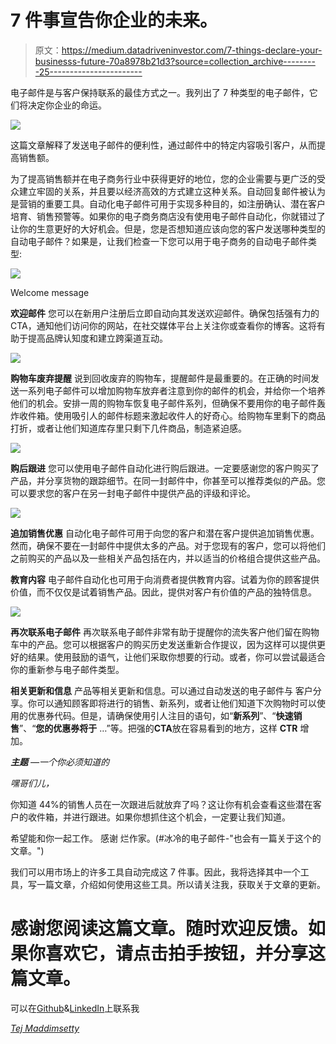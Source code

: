 # 7 件事宣告你企业的未来。

> 原文：<https://medium.datadriveninvestor.com/7-things-declare-your-businesss-future-70a8978b21d3?source=collection_archive---------25----------------------->

电子邮件是与客户保持联系的最佳方式之一。我列出了 7 种类型的电子邮件，它们将决定你企业的命运。

![](img/4636b0249b9189e6305d3bc3c4b22d68.png)

这篇文章解释了发送电子邮件的便利性，通过邮件中的特定内容吸引客户，从而提高销售额。

为了提高销售额并在电子商务行业中获得更好的地位，您的企业需要与更广泛的受众建立牢固的关系，并且要以经济高效的方式建立这种关系。自动回复邮件被认为是营销的重要工具。自动化电子邮件可用于实现多种目的，如注册确认、潜在客户培育、销售预警等。如果你的电子商务商店没有使用电子邮件自动化，你就错过了让你的生意更好的大好机会。但是，您是否想知道应该向您的客户发送哪种类型的自动电子邮件？如果是，让我们检查一下您可以用于电子商务的自动电子邮件类型:

![](img/21f934f5a8cfeb32e5cf0f6fcf9bd182.png)

Welcome message

**欢迎邮件**
您可以在新用户注册后立即自动向其发送欢迎邮件。确保包括强有力的 CTA，通知他们访问你的网站，在社交媒体平台上关注你或查看你的博客。这将有助于提高品牌认知度和建立跨渠道互动。

![](img/2a605bd452054373bf0896b7e050495a.png)

**购物车废弃提醒**
说到回收废弃的购物车，提醒邮件是最重要的。在正确的时间发送一系列电子邮件可以增加购物车放弃者注意到你的邮件的机会，并给你一个培养他们的机会。安排一周的购物车恢复电子邮件系列，但确保不要用你的电子邮件轰炸收件箱。使用吸引人的邮件标题来激起收件人的好奇心。给购物车里剩下的商品打折，或者让他们知道库存里只剩下几件商品，制造紧迫感。

![](img/f430c17e1ef0ec015d2afb0bee4185b4.png)

**购后跟进**
您可以使用电子邮件自动化进行购后跟进。一定要感谢您的客户购买了产品，并分享货物的跟踪细节。在同一封邮件中，你甚至可以推荐类似的产品。您可以要求您的客户在另一封电子邮件中提供产品的评级和评论。

![](img/93a7663dc9aecc6587e9a576b4d939ca.png)

**追加销售优惠**
自动化电子邮件可用于向您的客户和潜在客户提供追加销售优惠。然而，确保不要在一封邮件中提供太多的产品。对于您现有的客户，您可以将他们之前购买的产品以及一些相关产品包括在内，并以适当的价格组合提供这些产品。

**教育内容**
电子邮件自动化也可用于向消费者提供教育内容。试着为你的顾客提供价值，而不仅仅是试着销售产品。因此，提供对客户有价值的产品的独特信息。

![](img/1bad811e9780637e4598204fe9027029.png)

**再次联系电子邮件**
再次联系电子邮件非常有助于提醒你的流失客户他们留在购物车中的产品。您可以根据客户的购买历史发送重新合作提议，因为这样可以提供更好的结果。使用鼓励的语气，让他们采取你想要的行动。或者，你可以尝试最适合你的重新参与电子邮件类型。

**相关更新和信息**
产品等相关更新和信息。可以通过自动发送的电子邮件与
客户分享。你可以通知顾客即将进行的销售、新系列，或者让他们知道下次购物时可以使用的优惠券代码。但是，请确保使用引人注目的语句，如“**新系列**”、“**快速销售**”、“**您的优惠券将于** …”等。把强的**CTA**放在容易看到的地方，这样 **CTR** 增加。

***主题*** *—一个你必须知道的*

*嘿哥们儿，*

你知道 44%的销售人员在一次跟进后就放弃了吗？这让你有机会查看这些潜在客户的收件箱，并进行跟进。如果你想抓住这个机会，一定要让我们知道。

希望能和你一起工作。
感谢
烂作家。(#冰冷的电子邮件-"也会有一篇关于这个的文章。")

我们可以用市场上的许多工具自动完成这 7 件事。因此，我将选择其中一个工具，写一篇文章，介绍如何使用这些工具。所以请关注我，获取关于文章的更新。

# 感谢您阅读这篇文章。随时欢迎反馈。如果你喜欢它，请点击拍手按钮，并分享这篇文章。

可以在[Github](https://github.com/tejamaddimsetty)&[LinkedIn](http://www.linkedin.com/in/tejmaddimsetty)上联系我

[*Tej Maddimsetty*](https://medium.com/@tejmaddimsetty)
